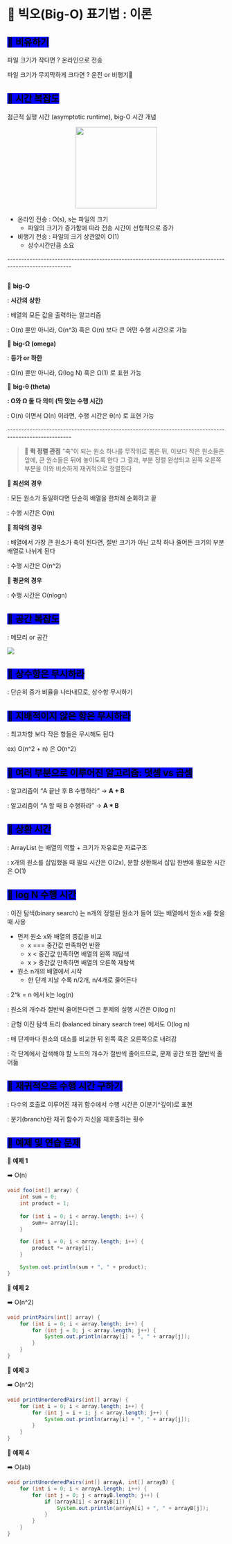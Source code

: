 # 🐢 빅오(Big-O) 표기법 : 이론

## <mark style="background-color:blue;">**🫧 비유하기**</mark>

파일 크기가 작다면 ? 온라인으로 전송

파일 크기가 무지막하게 크다면 ? 운전 or 비행기🚀

## <mark style="background-color:blue;">**🫧 시간 복잡도**</mark>

점근적 실행 시간 (asymptotic runtime), big-O 시간 개념

<div align="center">

<figure><img src="../../.gitbook/assets/image (9).png" alt="" width="188"><figcaption></figcaption></figure>

</div>

* 온라인 전송 : O(s), s는 파일의 크기
  * 파일의 크기가 증가함에 따라 전송 시간이 선형적으로 증가
* 비행기 전송 : 파일의 크기 상관없이 O(1)
  * 상수시간만큼 소요

\-----------------------------------------------------------------------------------------------------

<figure><img src="../../.gitbook/assets/image (10).png" alt=""><figcaption></figcaption></figure>

💖 **big-O**

: **시간의** **상한**

: 배열의 모든 값을 출력하는 알고리즘

: O(n) 뿐만 아니라, O(n^3) 혹은 O(n) 보다 큰 어떤 수행 시간으로 가능

💖 **big-Ω (omega)**

: **등가 or 하한**

: Ω(n) 뿐만 아니라, Ω(log N) 혹은 Ω(1) 로 표현 가능

💖 **big-θ (theta)**

**: O와 Ω 둘 다 의미 (딱 맞는 수행 시간)**

: O(n) 이면서 Ω(n) 이라면, 수행 시간은 θ(n) 로 표현 가능

\-----------------------------------------------------------------------------------------------------

> **🔎 퀵 정렬 관점** ”축”이 되는 원소 하나를 무작위로 뽑은 뒤, 이보다 작은 원소들은 앞에, 큰 원소들은 뒤에 놓이도록 한다 그 결과, 부분 정렬 완성되고 왼쪽 오른쪽 부분을 이와 비슷하게 재귀적으로 정렬한다

**🧡 최선의 경우**

: 모든 원소가 동일하다면 단순히 배열을 한차례 순회하고 끝

: 수행 시간은 O(n)

**🧡 최악의 경우**

: 배열에서 가장 큰 원소가 축이 된다면, 절반 크기가 아닌 고작 하나 줄어든 크기의 부분 배열로 나뉘게 된다

: 수행 시간은 O(n^2)

**🧡 평균의 경우**

: 수행 시간은 O(nlogn)



## <mark style="background-color:blue;">🫧 공간 복잡도</mark>

: 메모리 or 공간

![](<../../.gitbook/assets/image (5) (1).png>)



## <mark style="background-color:blue;">**🫧 상수항은 무시하라**</mark>

: 단순히 증가 비율을 나타내므로, 상수항 무시하기



## <mark style="background-color:blue;">**🫧 지배적이지 않은 항은 무시하라**</mark>

: 최고차항 보다 작은 항들은 무시해도 된다

ex) O(n^2 + n) 은 O(n^2)



## <mark style="background-color:blue;">**🫧 여러 부분으로 이루어진 알고리즘: 덧셈 vs 곱셈**</mark>

: 알고리즘이 “A 끝난 후 B 수행하라” → **A + B**

: 알고리즘이 “A 할 때 B 수행하라” → **A \* B**



## <mark style="background-color:blue;">**🫧 상환 시간**</mark>

: ArrayList 는 배열의 역할 + 크기가 자유로운 자료구조

: x개의 원소를 삽입했을 때 필요 시간은 O(2x), 분할 상환해서 삽입 한번에 필요한 시간은 O(1)



## <mark style="background-color:blue;">**🫧 log N 수행 시간**</mark>

: 이진 탐색(binary search) 는 n개의 정렬된 원소가 들어 있는 배열에서 원소 x를 찾을 때 사용

* 먼저 원소 x와 배열의 중값을 비교
  * x === 중간값 만족하면 반환
  * x < 중간값 만족하면 배열의 왼쪽 재탐색
  * x > 중간값 만족하면 배열의 오른쪽 재탐색
* 원소 n개의 배열에서 시작
  * 한 단계 지날 수록 n/2개, n/4개로 줄어든다

: 2^k = n 에서 k는 log(n)

: 원소의 개수라 절반씩 줄어든다면 그 문제의 실행 시간은 O(log n)

: 균형 이진 탐색 트리 (balanced binary search tree) 에서도 O(log n)

: 매 단계마다 원소의 대소를 비교한 뒤 왼쪽 혹은 오른쪽으로 내려감

: 각 단계에서 검색해야 할 노드의 개수가 절반씩 줄어드므로, 문제 공간 또한 절반씩 줄어듦



## <mark style="background-color:blue;">**🫧 재귀적으로 수행 시간 구하기**</mark>

: 다수의 호출로 이루어진 재귀 함수에서 수행 시간은 O(분기^깊이)로 표현

: 분기(branch)란 재귀 함수가 자신을 재호출하는 횟수



## <mark style="background-color:blue;">**🫧 예제 및 연습 문제**</mark>

**💛 예제 1**

➡️ O(n)

```java
void foo(int[] array) {
	int sum = 0;
	int product = 1;
	
	for (int i = 0; i < array.length; i++) {
		sum+= array[i];
	}

	for (int i = 0; i < array.length; i++) {
		product *= array[i];
	}

	System.out.println(sum + ", " + product);
}
```

**💛 예제 2**

➡️ O(n^2)

```java
void printPairs(int[] array) {
	for (int i = 0; i < array.length; i++) {
		for (int j = 0; j < array.length; j++) {
			System.out.println(array[i] + ", " + array[j]);
		}
	}
}
```

**💛 예제 3**

➡️ O(n^2)

```java
void printUnorderedPairs(int[] array) {
	for (int i = 0; i < array.length; i++) {
		for (int j = i + 1; j < array.length; j++) {
			System.out.println(array[i] + ", " + array[j]);
		}
	}
}
```

**💛 예제 4**

➡️ O(ab)

```java
void printUnorderedPairs(int[] arrayA, int[] arrayB) {
	for (int i = 0; i < arrayA.length; i++) {
		for (int j = 0; j < arrayB.length; j++) {
			if (arrayA[i] < arrayB[i]) {
				System.out.println(arrayA[i] + ", " + arrayB[j]);
			}
		}
	}
}
```
